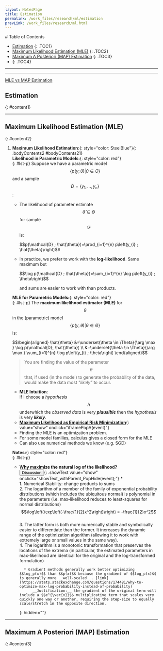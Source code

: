 ```yaml
---
layout: NotesPage
title: Estimation
permalink: /work_files/research/ml/estimation
prevLink: /work_files/research/ml.html
---
```


<div markdown="1" class = "TOC">
# Table of Contents

  * [Estimation](#content1)
  {: .TOC1}
  * [Maximum Likelihood Estimation (MLE)](#content2)
  {: .TOC2}
  * [Maximum A Posteriori (MAP) Estimation](#content3)
  {: .TOC3}
  * [](#content4)
  {: .TOC4}
</div>

***
***

[MLE vs MAP Estimation](https://h1man5hu.github.io/machine%20learning/maximum-likelihood-estimation-vs-maximum-a-posteriori-estimation/)  


## Estimation
{: #content1}
<!-- 
1. **Asynchronous:**{: style="color: SteelBlue"}{: .bodyContents1 #bodyContents11}
2. **Asynchronous:**{: style="color: SteelBlue"}{: .bodyContents1 #bodyContents12}
3. **Asynchronous:**{: style="color: SteelBlue"}{: .bodyContents1 #bodyContents13}
4. **Asynchronous:**{: style="color: SteelBlue"}{: .bodyContents1 #bodyContents14}
5. **Asynchronous:**{: style="color: SteelBlue"}{: .bodyContents1 #bodyContents15}
6. **Asynchronous:**{: style="color: SteelBlue"}{: .bodyContents1 #bodyContents16}
7. **Asynchronous:**{: style="color: SteelBlue"}{: .bodyContents1 #bodyContents17}
8. **Asynchronous:**{: style="color: SteelBlue"}{: .bodyContents1 #bodyContents18}
 -->

***

## Maximum Likelihood Estimation (MLE)
{: #content2}

1. **Maximum Likelihood Estimation:**{: style="color: SteelBlue"}{: .bodyContents2 #bodyContents21}  
    __Likelihood in Parametric Models:__{: style="color: red"}  
    {: #lst-p}
    Suppose we have a parametric model $$\{p(y ; \theta) \vert \theta \in \Theta\}$$ and a sample $$D=\left\{y_{1}, \ldots, y_{n}\right\}$$:  
    * The likelihood of parameter estimate $$\hat{\theta} \in \Theta$$ for sample $$\mathcal{D}$$ is:  
        <p>$$p(\mathcal{D} ; \hat{\theta})=\prod_{i=1}^{n} p\left(y_{i} ; \hat{\theta}\right)$$</p>  
    * In practice, we prefer to work with the __log-likelihood__.  Same maximum but  
        <p>$$\log p(\mathcal{D} ; \hat{\theta})=\sum_{i=1}^{n} \log p\left(y_{i} ; \theta\right)$$</p>  
        and sums are easier to work with than products.  

    __MLE for Parametric Models:__{: style="color: red"}  
    {: #lst-p}
    The __maximum likelihood estimator (MLE)__ for $$\theta$$ in the (parametric) model $$\{p(y, \theta) \vert \theta \in \Theta\}$$ is:  
    <p>$$\begin{aligned} \hat{\theta} &=\underset{\theta \in \Theta}{\arg \max } \log p(\mathcal{D}, \hat{\theta}) \\ &=\underset{\theta \in \Theta}{\arg \max } \sum_{i=1}^{n} \log p\left(y_{i} ; \theta\right) \end{aligned}$$</p>  

    > You are finding the value of the parameter $$\theta$$ that, if used (in the model) to generate the probability of the data, would make the data most _"likely"_ to occur.  

    * __MLE Intuition__:  
        If I choose a _hypothesis_ $$h$$ underwhich the _observed data_ is very *__plausible__* then the _hypothesis_ is very *__likely__*.  
    * [**Maximum Likelihood as Empirical Risk Minimization**](https://www.youtube.com/embed/JrFj0xpGd2Q?start=2609){: value="show" onclick="iframePopA(event)"}
    <a href="https://www.youtube.com/embed/JrFj0xpGd2Q?start=2609"></a>
        <div markdown="1"> </div>    
    * Finding the MLE is an optimization problem.
    * For some model families, calculus gives a closed form for the MLE
    * Can also use numerical methods we know (e.g. SGD)  


    __Notes:__{: style="color: red"}  
    {: #lst-p}
    * __Why maximize the natural log of the likelihood?__  
        <button>Discussion</button>{: .showText value="show" onclick="showText_withParent_PopHide(event);"}
        *   
            1. Numerical Stability: change products to sums  
            2. The logarithm of a member of the family of exponential probability distributions (which includes the ubiquitous normal) is polynomial in the parameters (i.e. max-likelihood reduces to least-squares for normal distributions)  
            $$\log\left(\exp\left(-\frac{1}{2}x^2\right)\right) = -\frac{1}{2}x^2$$   
            3. The latter form is both more numerically stable and symbolically easier to differentiate than the former. It increases the dynamic range of the optimization algorithm (allowing it to work with extremely large or small values in the same way).  
            4. The logarithm is a monotonic transformation that preserves the locations of the extrema (in particular, the estimated parameters in max-likelihood are identical for the original and the log-transformed formulation)  

            * Gradient methods generally work better optimizing $$log_p(x)$$ than $$p(x)$$ because the gradient of $$log_p(x)$$ is generally more __well-scaled__. [link](https://stats.stackexchange.com/questions/174481/why-to-optimize-max-log-probability-instead-of-probability)
                __Justification:__ the gradient of the original term will include a $$e^{\vec{x}}$$ multiplicative term that scales very quickly one way or another, requiring the step-size to equally scale/stretch in the opposite direction.  
        {: hidden=""}

<!--
2. **Asynchronous:**{: style="color: SteelBlue"}{: .bodyContents2 #bodyContents22} -->

<!-- 3. **Asynchronous:**{: style="color: SteelBlue"}{: .bodyContents2 #bodyContents23}

4. **Asynchronous:**{: style="color: SteelBlue"}{: .bodyContents2 #bodyContents24} -->

***

## Maximum A Posteriori (MAP) Estimation
{: #content3}

<!-- 1. **Asynchronous:**{: style="color: SteelBlue"}{: .bodyContents3 #bodyContents31}

2. **Asynchronous:**{: style="color: SteelBlue"}{: .bodyContents3 #bodyContents32}

3. **Asynchronous:**{: style="color: SteelBlue"}{: .bodyContents3 #bodyContents33}

4. **Asynchronous:**{: style="color: SteelBlue"}{: .bodyContents3 #bodyContents34}
 -->